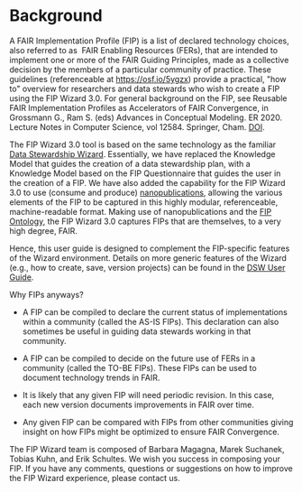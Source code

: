 # Background

A FAIR Implementation Profile (FIP) is a list of declared technology choices, also referred to as  FAIR Enabling Resources (FERs), that are intended to implement one or more of the FAIR Guiding Principles, made as a collective decision by the members of a particular community of practice. These guidelines (referenceable at <https://osf.io/5ygzx>) provide a practical, "how to" overview for researchers and data stewards who wish to create a FIP using the FIP Wizard 3.0. For general background on the FIP, see Reusable FAIR Implementation Profiles as Accelerators of FAIR Convergence, in Grossmann G., Ram S. (eds) Advances in Conceptual Modeling. ER 2020. Lecture Notes in Computer Science, vol 12584. Springer, Cham. [DOI](https://doi.org/10.1007/978-3-030-65847-2_13). 

The FIP Wizard 3.0 tool is based on the same technology as the familiar [Data Stewardship Wizard](https://ds-wizard.org/dsw-story). Essentially, we have replaced the Knowledge Model that guides the creation of a data stewardship plan, with a Knowledge Model based on the FIP Questionnaire that guides the user in the creation of a FIP. We have also added the capability for the FIP Wizard 3.0 to use (consume and produce) [nanopublications](https://nanopub.net), allowing the various elements of the FIP to be captured in this highly modular, referenceable, machine-readable format. Making use of nanopublications and the [FIP Ontology](https://peta-pico.github.io/FAIR-nanopubs/fip/index-en.html), the FIP Wizard 3.0 captures FIPs that are themselves, to a very high degree, FAIR. 

Hence, this user guide is designed to complement the FIP-specific features of the Wizard environment. Details on more generic features of the Wizard (e.g., how to create, save, version projects) can be found in the [DSW User Guide](https://guide.ds-wizard.org). 

Why FIPs anyways?

-   A FIP can be compiled to declare the current status of implementations within a community (called the AS-IS FIPs). This declaration can also sometimes be useful in guiding data stewards working in that community. 

-   A FIP can be compiled to decide on the future use of FERs in a community (called the TO-BE FIPs). These FIPs can be used to document technology trends in FAIR. 

-   It is likely that any given FIP will need periodic revision. In this case, each new version documents improvements in FAIR over time. 

-   Any given FIP can be compared with FIPs from other communities giving insight on how FIPs might be optimized to ensure FAIR Convergence.  

The FIP Wizard team is composed of Barbara Magagna, Marek Suchanek, Tobias Kuhn, and Erik Schultes. We wish you success in composing your FIP. If you have any comments, questions or suggestions on how to improve the FIP Wizard experience, please contact us.
